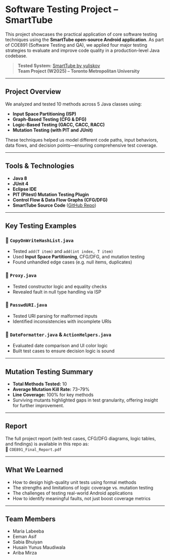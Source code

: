 # Software Testing Project – SmartTube

This project showcases the practical application of core software testing techniques using the **SmartTube open-source Android application**. As part of COE891 (Software Testing and QA), we applied four major testing strategies to evaluate and improve code quality in a production-level Java codebase.

> **Tested System:** [SmartTube by yuliskov](https://github.com/yuliskov/SmartTube)  
> **Team Project (W2025) – Toronto Metropolitan University**

---

## Project Overview

We analyzed and tested 10 methods across 5 Java classes using:

- **Input Space Partitioning (ISP)**
- **Graph-Based Testing (CFG & DFG)**
- **Logic-Based Testing (GACC, CACC, RACC)**
- **Mutation Testing (with PIT and JUnit)**

These techniques helped us model different code paths, input behaviors, data flows, and decision points—ensuring comprehensive test coverage.

---

## Tools & Technologies

- **Java 8**
- **JUnit 4**
- **Eclipse IDE**
- **PIT (Pitest) Mutation Testing Plugin**
- **Control Flow & Data Flow Graphs (CFG/DFG)**  
- **SmartTube Source Code** ([GitHub Repo](https://github.com/yuliskov/SmartTube))

---

## Key Testing Examples

### 🔸 `CopyOnWriteHashList.java`
- Tested `add(T item)` and `add(int index, T item)`
- Used **Input Space Partitioning**, CFG/DFG, and mutation testing
- Found unhandled edge cases (e.g. null items, duplicates)

### 🔸 `Proxy.java`
- Tested constructor logic and equality checks
- Revealed fault in null type handling via ISP

### 🔸 `PasswdURI.java`
- Tested URI parsing for malformed inputs
- Identified inconsistencies with incomplete URIs

### 🔸 `DateFormatter.java` & `ActionHelpers.java`
- Evaluated date comparison and UI color logic
- Built test cases to ensure decision logic is sound

---

## Mutation Testing Summary

- **Total Methods Tested:** 10  
- **Average Mutation Kill Rate:** 73–79%  
- **Line Coverage:** 100% for key methods  
- Surviving mutants highlighted gaps in test granularity, offering insight for further improvement.

---

## Report

The full project report (with test cases, CFG/DFG diagrams, logic tables, and findings) is available in this repo as:  
📎 `COE891_Final_Report.pdf`

---

## What We Learned

- How to design high-quality unit tests using formal methods  
- The strengths and limitations of logic coverage vs. mutation testing  
- The challenges of testing real-world Android applications  
- How to identify meaningful faults, not just boost coverage metrics

---

## Team Members

- Maria Labeeba  
- Eeman Asif  
- Sabia Bhuiyan  
- Husain Yunus Maudiwala  
- Ariba Mirza



